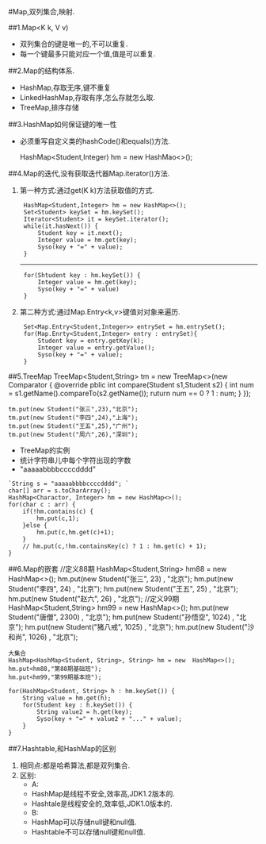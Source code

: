 #Map,双列集合,映射.

##1.Map<K k, V v)


- 双列集合的键是唯一的,不可以重复.
- 每一个键最多只能对应一个值,值是可以重复.

##2.Map的结构体系.
- HashMap,存取无序,键不重复
- LinkedHashMap,存取有序,怎么存就怎么取.
- TreeMap,排序存储

##3.HashMap如何保证键的唯一性
- 必须重写自定义类的hashCode()和equals()方法.

	HashMap<Student,Integer) hm = new HashMao<>();

##4.Map的迭代,没有获取迭代器Map.iterator()方法.
1. 第一种方式:通过get(K k)方法获取值的方式.
 	
	    HashMap<Student,Integer> hm = new HashMap<>();
    	Set<Student> keySet = hm.keySet();
    	Iterator<Student> it = keySet.iterator();
    	while(it.hasNext()) {
    		Student key = it.next();
    		Integer value = hm.get(key);
    		Syso(key + "=" + value);
    	}
	**************************************************
	    for(Shtudent key : hm.keySet()) {
    		Integer value = hm.get(key);
    		Syso(key + "=" + value)
    	}
	
2. 第二种方式:通过Map.Entry<k,v>键值对对象来遍历.
		
		Set<Map.Entry<Student,Integer>> entrySet = hm.entrySet();
		for(Map.Enrty<Student,Integer> entry : entrySet){
			Student key = entry.getKey(k);
			Integer value = entry.getValue();
			Syso(key + "=" + value);
		}
		

##5.TreeMap
	TreeMap<Student,String> tm = new TreeMap<>(new Comparator<Student> {
		@override
		pblic int compare(Student s1,Student s2) {
			int num = s1.getName().compareTo(s2.getName());
			ruturn num == 0 ? 1 : num;
		}
	});

	tm.put(new Student("张三",23),"北京");
	tm.put(new Student("李四",24),"上海");
	tm.put(new Student("王五",25),"广州");
	tm.put(new Student("周六",26),"深圳");
	
- TreeMap的实例
- 统计字符串儿中每个字符出现的字数
- "aaaaabbbbccccdddd"

> 
	`String s = "aaaaabbbbccccdddd"; `
	char[] arr = s.toCharArray();
	HashMap<Charactor, Integer> hm = new HashMap<>();
	for(char c : arr) {
		if(!hm.contains(c) {
			hm.put(c,1);	
		}else {
			hm.put(c,hm.get(c)+1);
		}
		// hm.put(c,!hm.containsKey(c) ? 1 : hm.get(c) + 1);
	}

##6.Map的嵌套
	//定义88期
	HashMap<Student,String> hm88 = new HashMap<>();
	hm.put(new Student("张三", 23) , "北京");
	hm.put(new Student("李四", 24) , "北京");
	hm.put(new Student("王五", 25) , "北京");
	hm.put(new Student("赵六", 26) , "北京");
	//定义99期
	HashMap<Student,String> hm99 = new HashMap<>();
	hm.put(new Student("唐僧",  2300)  , "北京");
	hm.put(new Student("孙悟空", 1024) , "北京");
	hm.put(new Student("猪八戒", 1025) , "北京");
	hm.put(new Student("沙和尚", 1026) , "北京");
	
	大集合
	HashMap<HashMap<Student, String>, String> hm = new	HashMap<>();
	hm.put<hm88,"第88期基础班");
	hm.put<hm99,"第99期基本班");

	for(HashMap<Student, String> h : hm.keySet()) {
		String value = hm.get(h);
		for(Student key : h.keySet()) {
			String value2 = h.get(key);
			Syso(key + "=" + value2 + "..." + value);
		}
	}

##7.Hashtable,和HashMap的区别
1. 相同点:都是哈希算法,都是双列集合.
2. 区别:
	-  A:
	- HashMap是线程不安全,效率高,JDK1.2版本的.
	- Hashtale是线程安全的,效率低,JDK1.0版本的.
	-  B:
	- HashMap可以存储null键和null值.
	- Hashtable不可以存储null键和null值.
